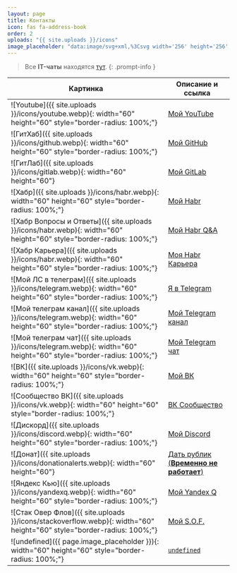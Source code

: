 ```yaml
---
layout: page
title: Контакты
icon: fas fa-address-book
order: 2
uploads: "{{ site.uploads }}/icons"
image_placeholder: "data:image/svg+xml,%3Csvg width='256' height='256' xmlns='http://www.w3.org/2000/svg'%3E%3Cg id='Layer_1'%3E%3Ctitle%3ELayer 1%3C/title%3E%3Crect stroke-width='0' id='svg_2' height='256' width='256' y='0' x='0' stroke='%23000' fill='%23919191'/%3E%3C/g%3E%3C/svg%3E"
---
```


> Все **IT-чаты** находятся [тут](https://github.com/SeryiBaran/tg-it-chats).
{: .prompt-info }

| Картинка                                                                                                              | Описание и ссылка                                                                                                               |
| --------------------------------------------------------------------------------------------------------------------- | ------------------------------------------------------------------------------------------------------------------------------- |
| ![Youtube]({{ site.uploads }}/icons/youtube.webp){: width="60" height="60" style="border-radius: 100%;"}              | [Мой YouTube](https://www.youtube.com/channel/UC7hhejQ7G0X9ZqskzwV7sNA)                                                         |
| ![ГитХаб]({{ site.uploads }}/icons/github.webp){: width="60" height="60" style="border-radius: 100%;"}                | [Мой GitHub](https://github.com/SeryiBaran)                                                                                     |
| ![ГитЛаб]({{ site.uploads }}/icons/gitlab.webp){: width="60" height="60"}                                             | [Мой GitLab](https://gitlab.com/SeryiBaran) <!-- Без style="border-radius: 100%;" -->                                           |
| ![Хабр]({{ site.uploads }}/icons/habr.webp){: width="60" height="60" style="border-radius: 100%;"}                    | [Мой Habr](https://habr.com/ru/users/SeryiBaran6)                                                                               |
| ![Хабр Вопросы и Ответы]({{ site.uploads }}/icons/habr.webp){: width="60" height="60" style="border-radius: 100%;"}   | [Мой Habr Q&A](https://qna.habr.com/user/SeryiBaran6)                                                                           |
| ![Хабр Карьера]({{ site.uploads }}/icons/habr.webp){: width="60" height="60" style="border-radius: 100%;"}            | [Моя Habr Карьера](https://career.habr.com/seryibaran6)                                                                         |
| ![Мой ЛС в телеграм]({{ site.uploads }}/icons/telegram.webp){: width="60" height="60" style="border-radius: 100%;"}   | [Я в Telegram ](https://t.me/ivanchai6iv)                                                                                       |
| ![Мой телеграм канал]({{ site.uploads }}/icons/telegram.webp){: width="60" height="60" style="border-radius: 100%;"}  | [Мой Telegram канал](https://t.me/ivanchaigroop)                                                                                |
| ![Мой телеграм чат]({{ site.uploads }}/icons/telegram.webp){: width="60" height="60" style="border-radius: 100%;"}    | [Мой Telegram чат](https://t.me/ivanchaitalk)                                                                                   |
| ![ВК]({{ site.uploads }}/icons/vk.webp){: width="60" height="60" style="border-radius: 100%;"}                        | [Мой ВК](https://vk.com/ivanchai6)                                                                                              |
| ![Сообщество ВК]({{ site.uploads }}/icons/vk.webp){: width="60" height="60" style="border-radius: 100%;"}             | [ВК Сообщество](https://vk.com/ivanchaismeh)                                                                                    |
| ![Дискорд]({{ site.uploads }}/icons/discord.webp){: width="60" height="60" style="border-radius: 100%;"}              | [Мой Discord](https://discord.gg/3zvBzgaw2P)                                                                                    |
| ![Донат]({{ site.uploads }}/icons/donationalerts.webp){: width="60" height="60"}                                      | [Дать рублик (**Временно не работает**)](https://www.donationalerts.com/r/seryibaran) <!-- Без style="border-radius: 100%;" --> |
| ![Яндекс Кью]({{ site.uploads }}/icons/yandexq.webp){: width="60" height="60" style="border-radius: 100%;"}           | [Мой Yandex Q](https://yandex.ru/q/profile/y6dm92f22mkqh04h3v4b1rv6er/)                                                         |
| ![Стак Овер Флов]({{ site.uploads }}/icons/stackoverflow.webp){: width="60" height="60" style="border-radius: 100%;"} | [Мой S.O.F.](https://ru.stackoverflow.com/users/418945/seryibananan)                                                            |
| ![undefined]({{ page.image_placeholder }}){: width="60" height="60" style="border-radius: 100%;"}                     | [`undefined`](https://t.me/+XpDWVl2pW8xhZDAy/)                                                                                  |
